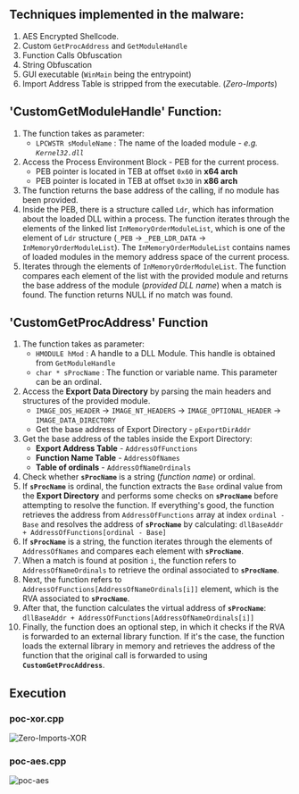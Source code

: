 ## Techniques implemented in the malware:

1. AES Encrypted Shellcode.
2. Custom `GetProcAddress` and `GetModuleHandle`
3. Function Calls Obfuscation
4. String Obfuscation
5. GUI executable (`WinMain` being the entrypoint)
6. Import Address Table is stripped from the executable. (*Zero-Imports*)

## 'CustomGetModuleHandle' Function:

1. The function takes as parameter: 
	* `LPCWSTR sModuleName` : The name of the loaded module - *e.g. `Kernel32.dll`*
2. Access the Process Environment Block - PEB for the current process.
	* PEB pointer is located in TEB at offset `0x60` in **x64 arch**
	* PEB pointer is located in TEB at offset `0x30` in **x86 arch**
3. The function returns the base address of the calling, if no module has been provided.
4. Inside the PEB, there is a structure called `Ldr`, which has information about the loaded DLL within a process. The function iterates through the elements of the linked list `InMemoryOrderModuleList`, which is one of the element of `Ldr` structure (`_PEB` -> `_PEB_LDR_DATA` -> `InMemoryOrderModuleList`). The `InMemoryOrderModuleList` contains names of loaded modules in the memory address space of the current process.
5. Iterates through the elements of `InMemoryOrderModuleList`. The function compares each element of the list with the provided module and returns the base address of the module (*provided DLL name*) when a match is found. The function returns NULL if no match was found.

## 'CustomGetProcAddress' Function

1. The function takes as parameter: 
	* `HMODULE hMod` : A handle to a DLL Module. This handle is obtained from `GetModuleHandle`
	* `char * sProcName` : The function or variable name. This parameter can be an ordinal.
2. Access the **Export Data Directory** by parsing the main headers and structures of the provided module.
	* `IMAGE_DOS_HEADER` -> `IMAGE_NT_HEADERS` -> `IMAGE_OPTIONAL_HEADER` -> `IMAGE_DATA_DIRECTORY`
	* Get the base address of Export Directory - `pExportDirAddr`
3. Get the base address of the tables inside the Export Directory:
	* **Export Address Table** - `AddressOfFunctions`
	* **Function Name Table** - `AddressOfNames`
	* **Table of ordinals** - `AddressOfNameOrdinals`
4. Check whether **`sProcName`** is a string (*function name*) or ordinal.
5. If **`sProcName`** is ordinal, the function extracts the `Base` ordinal value from the **Export Directory** and performs some checks on **`sProcName`** before attempting to resolve the function. If everything's good, the function retrieves the address from `AddressOfFunctions` array at index `ordinal - Base` and resolves the address of **`sProcName`** by calculating: `dllBaseAddr + AddressOfFunctions[ordinal - Base]`
6. If **`sProcName`** is a string, the function iterates through the elements of `AddressOfNames` and compares each element with **`sProcName`**.
7. When a match is found at position `i`, the function refers to `AddressOfNameOrdinals` to retrieve the ordinal associated to **`sProcName`**.
8. Next, the function refers to `AddressOfFunctions[AddressOfNameOrdinals[i]]` element, which is the RVA associated to **`sProcName`**.
9. After that, the function calculates the virtual address of **`sProcName`**: `dllBaseAddr + AddressOfFunctions[AddressOfNameOrdinals[i]]`
10. Finally, the function does an optional step, in which it checks if the RVA is forwarded to an external library function. If it's the case, the function loads the external library in memory and retrieves the address of the function that the original call is forwarded to using **`CustomGetProcAddress`**.

## Execution
### poc-xor.cpp

![Zero-Imports-XOR](https://github.com/YounesTasra-R4z3rSw0rd/MalDev/assets/101610095/9240367f-f863-4032-88a1-5a667d8572ff)


### poc-aes.cpp

![poc-aes](https://github.com/YounesTasra-R4z3rSw0rd/No-IAT/assets/101610095/d8181c99-7ae9-4a59-9400-6336af0ac3a3)


